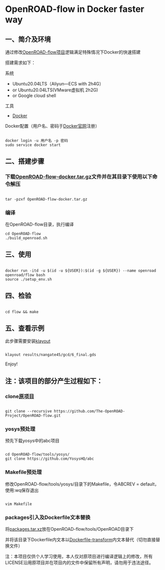 # OpenROAD-flow in Docker faster way

## 一、简介及环境

通过修改[OpenROAD-flow项目](https://github.com/The-OpenROAD-Project/OpenROAD-flow-scripts)逻辑满足特殊情况下Docker的快速搭建

搭建需求如下：

系统

* Ubuntu20.04LTS（Aliyun—ECS with 2h4G）
* or Ubuntu20.04LTS(VMware虚拟机 2h2G)
* or Google cloud shell

工具

* [Docker](https://www.jianshu.com/p/da1c7dc4217a)

Docker配置（用户名、密码于[Docker官网](https://www.docker.com/)注册）

```shell

docker login -u 用户名 -p 密码
sudo service docker start

```

## 二、搭建步骤

### 下载[OpenROAD-flow-docker.tar.gz](https://cloud.189.cn/t/JVj6rmquiqIb)文件并在其目录下使用以下命令解压

```shell

tar -pzxf OpenROAD-flow-docker.tar.gz 

```

### 编译

在OpenROAD-flow目录，执行编译

```shell
cd OpenROAD-flow
./build_openroad.sh

```

## 三、使用

```shell

docker run -itd -u $(id -u ${USER}):$(id -g ${USER}) --name openroad openroad/flow bash
source ./setup_env.sh

```

## 四、检验

```shell

cd flow && make

```

## 五、查看示例

此步骤需要安装[klayout](https://www.klayout.de/build.html)

```shell

klayout results/nangate45/gcd/6_final.gds

```

Enjoy!

## 注：该项目的部分产生过程如下：

### clone[原项目](https://github.com/The-OpenROAD-Project/OpenROAD-flow.git)

```shell

git clone --recursive https://github.com/The-OpenROAD-Project/OpenROAD-flow.git

```

### yosys预处理

预先下载yosys中的abc项目

```shell

cd OpenROAD-flow/tools/yosys/
git clone https://github.com/YosysHQ/abc

```

### Makefile预处理

修改OpenROAD-flow/tools/yosys/目录下的Makefile，令ABCREV = default，使用:wq保存退出

```shell

vim Makefile

```

### packages引入及Dockerfile文本替换

将[packages.tar.xz](https://cloud.189.cn/t/QjQB3qy2qIZv)放在OpenROAD-flow/tools/OpenROAD目录下

并将该目录下Dockerfile内文本以[Dockerfile-transform](https://cloud.189.cn/t/6JZnyeYbArMv)内文本替代（切勿直接替换文件）

注：本项目仅供个人学习使用，本人仅对原项目进行编译逻辑上的修改，所有LICENSE沿用原项目并在项目内的文件中保留所有声明，请勿用于违法途径。
